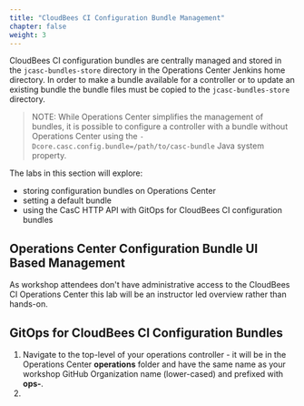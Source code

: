 ```yaml
---
title: "CloudBees CI Configuration Bundle Management"
chapter: false
weight: 3
--- 
```


CloudBees CI configuration bundles are centrally managed and stored in the `jcasc-bundles-store` directory in the Operations Center Jenkins home directory. In order to make a bundle available for a controller or to update an existing bundle the bundle files must be copied to the `jcasc-bundles-store` directory.

>NOTE: While Operations Center simplifies the management of bundles, it is possible to configure a controller with a bundle without Operations Center using the `-Dcore.casc.config.bundle=/path/to/casc-bundle` Java system property.

The labs in this section will explore:

- storing configuration bundles on Operations Center
- setting a default bundle
- using the CasC HTTP API with GitOps for CloudBees CI configuration bundles

## Operations Center Configuration Bundle UI Based Management
As workshop attendees don't have administrative access to the CloudBees CI Operations Center this lab will be an instructor led overview rather than hands-on.



## GitOps for CloudBees CI Configuration Bundles

1. Navigate to the top-level of your operations controller - it will be in the Operations Center **operations** folder and have the same name as your workshop GitHub Organization name (lower-cased) and prefixed with **ops-**.
2. 